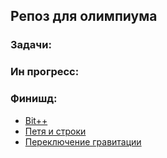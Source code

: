 ## Репоз для олимпиума

### Задачи:
### Ин прогресс:
### Финишд:
* [Bit++][1]
* [Петя и строки][2]
* [Переключение гравитации][3]




[1]:http://codeforces.com/problemset/problem/282/A
[2]:http://codeforces.com/problemset/problem/112/A
[3]:http://codeforces.com/problemset/problem/405/A
